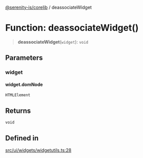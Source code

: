 [@serenity-is/corelib](../README.md) / deassociateWidget

# Function: deassociateWidget()

> **deassociateWidget**(`widget`): `void`

## Parameters

### widget

#### widget.domNode

`HTMLElement`

## Returns

`void`

## Defined in

[src/ui/widgets/widgetutils.ts:28](https://github.com/serenity-is/serenity/blob/master/packages/corelib/src/ui/widgets/widgetutils.ts#L28)
